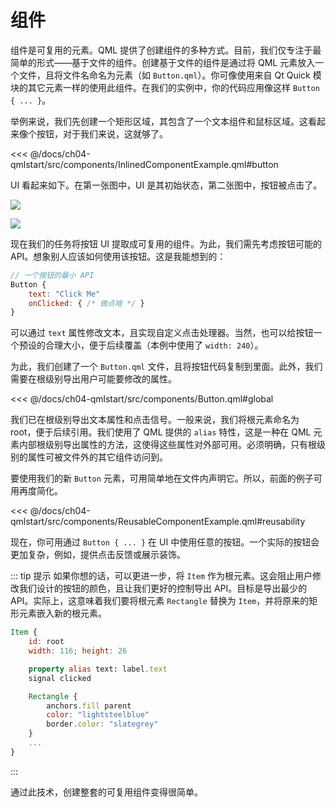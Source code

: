 # 组件

组件是可复用的元素。QML 提供了创建组件的多种方式。目前，我们仅专注于最简单的形式——基于文件的组件。创建基于文件的组件是通过将 QML 元素放入一个文件，且将文件名命名为元素（如 `Button.qml`）。你可像使用来自 Qt Quick 模块的其它元素一样的使用此组件。在我们的实例中，你的代码应用像这样 `Button { ... }`。

举例来说，我们先创建一个矩形区域，其包含了一个文本组件和鼠标区域。这看起来像个按钮，对于我们来说，这就够了。

<<< @/docs/ch04-qmlstart/src/components/InlinedComponentExample.qml#button

UI 看起来如下。在第一张图中，UI 是其初始状态，第二张图中，按钮被点击了。

![](./assets/button_waiting.png)

![](./assets/button_clicked.png)


现在我们的任务将按钮 UI 提取成可复用的组件。为此，我们需先考虑按钮可能的 API。想象别人应该如何使用该按钮。这是我能想到的：

```qml
// 一个按钮的最小 API
Button {
    text: "Click Me"
    onClicked: { /* 做点啥 */ }
}
```

可以通过 `text` 属性修改文本，且实现自定义点击处理器。当然，也可以给按钮一个预设的合理大小，便于后续覆盖（本例中使用了 `width: 240`）。

为此，我们创建了一个 `Button.qml` 文件，且将按钮代码复制到里面。此外，我们需要在根级别导出用户可能要修改的属性。

<<< @/docs/ch04-qmlstart/src/components/Button.qml#global

我们已在根级别导出文本属性和点击信号。一般来说，我们将根元素命名为 root，便于后续引用。我们使用了 QML 提供的 `alias` 特性，这是一种在 QML 元素内部根级别导出属性的方法，这使得这些属性对外部可用。必须明确，只有根级别的属性可被文件外的其它组件访问到。

要使用我们的新 `Button` 元素，可用简单地在文件内声明它。所以，前面的例子可用再度简化。

<<< @/docs/ch04-qmlstart/src/components/ReusableComponentExample.qml#reusability

现在，你可用通过 `Button { ... }` 在 UI 中使用任意的按钮。一个实际的按钮会更加复杂，例如，提供点击反馈或展示装饰。

::: tip 提示
如果你想的话，可以更进一步，将 `Item` 作为根元素。这会阻止用户修改我们设计的按钮的颜色，且让我们更好的控制导出 API。目标是导出最少的 API。实际上，这意味着我们要将根元素  `Rectangle` 替换为 `Item`，并将原来的矩形元素嵌入新的根元素。

```qml
Item {
    id: root
    width: 116; height: 26

    property alias text: label.text
    signal clicked

    Rectangle {
        anchors.fill parent
        color: "lightsteelblue"
        border.color: "slategrey"
    }
    ...
}
```
:::

通过此技术，创建整套的可复用组件变得很简单。

